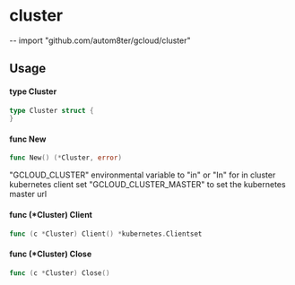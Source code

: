 # cluster
--
    import "github.com/autom8ter/gcloud/cluster"


## Usage

#### type Cluster

```go
type Cluster struct {
}
```


#### func  New

```go
func New() (*Cluster, error)
```
"GCLOUD_CLUSTER" environmental variable to "in" or "In" for in cluster
kubernetes client set "GCLOUD_CLUSTER_MASTER" to set the kubernetes master url

#### func (*Cluster) Client

```go
func (c *Cluster) Client() *kubernetes.Clientset
```

#### func (*Cluster) Close

```go
func (c *Cluster) Close()
```
